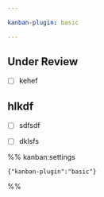 ```yaml
---

kanban-plugin: basic

---
```


## Under Review

- [ ] kehef


## hlkdf

- [ ] sdfsdf
- [ ] dklsfs




%% kanban:settings
```
{"kanban-plugin":"basic"}
```
%%